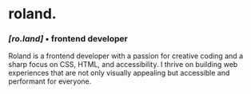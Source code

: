# roland.

### *[ro.land]* • **frontend developer**

Roland is a frontend developer with a passion for creative coding and a sharp focus on CSS, HTML, and accessibility. I thrive on building web experiences that are not only visually appealing but accessible and performant for everyone.

<!--
**rol4nd909/rol4nd909** is a ✨ _special_ ✨ repository because its `README.md` (this file) appears on your GitHub profile.

### Hi there 👋




Here are some ideas to get you started:

- 🔭 I’m currently working on ...
- 🌱 I’m currently learning ...
- 👯 I’m looking to collaborate on ...
- 🤔 I’m looking for help with ...
- 💬 Ask me about ...
- 📫 How to reach me: ...
- 😄 Pronouns: ...
- ⚡ Fun fact: ...
-->
